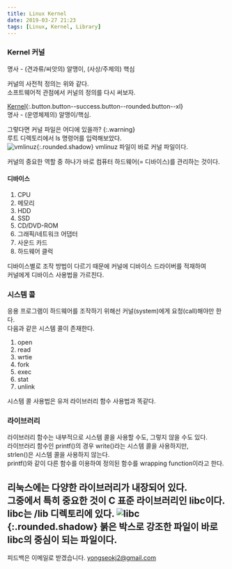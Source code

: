 ```yaml
---
title: Linux Kernel
date: 2019-03-27 21:23
tags: [Linux, Kernel, Library]
---
```


<!--more-->

### Kernel 커널  
명사 - (견과류/씨앗의) 알맹이, (사상/주제의) 핵심  
  
커널의 사전적 정의는 위와 같다.  
소프트웨어적 관점에서 커널의 정의를 다시 써보자.  
  
[Kernel](#){:.button.button--success.button--rounded.button--xl}  
명사 - (운영체제의) 알맹이/핵심.  
  
그렇다면 커널 파일은 어디에 있을까?
{:.warning}  
루트 디렉토리에서 ls 명령어를 입력해보았다.  
![vmlinuz](https://user-images.githubusercontent.com/17706039/55076369-8ff70780-50d8-11e9-9dd6-7eadd9a454ee.png){:.rounded.shadow}
vmlinuz 파일이 바로 커널 파일이다.  
  
커널의 중요한 역할 중 하나가 바로 컴퓨터 하드웨어(= 디바이스)를 관리하는 것이다.  
#### 디바이스
1. CPU
2. 메모리
3. HDD
4. SSD
5. CD/DVD-ROM
6. 그래픽/네트워크 어댑터
7. 사운드 카드
8. 하드웨어 클럭  

디바이스별로 조작 방법이 다르기 때문에 커널에 디바이스 드라이버를 적재하여  
커널에게 디바이스 사용법을 가르친다.  
  
### 시스템 콜  
응용 프로그램이 하드웨어를 조작하기 위해선 커널(system)에게 요청(call)해야만 한다.  
다음과 같은 시스템 콜이 존재한다.  
1. open
2. read
3. wrtie
4. fork
5. exec
6. stat
7. unlink  
  
시스템 콜 사용법은 유저 라이브러리 함수 사용법과 똑같다.  
  
### 라이브러리  
라이브러리 함수는 내부적으로 시스템 콜을 사용할 수도, 그렇지 않을 수도 있다.  
라이브러리 함수인 printf()의 경우 write()라는 시스템 콜을 사용하지만,  
strlen()은 시스템 콜을 사용하지 않는다.  
printf()와 같이 다른 함수를 이용하여 정의된 함수를 wrapping function이라고 한다.  
  
리눅스에는 다양한 라이브러리가 내장되어 있다.  
그중에서 특히 중요한 것이 C 표준 라이브러리인 libc이다.  
libc는 /lib 디렉토리에 있다.
![libc](https://user-images.githubusercontent.com/17706039/55076384-98e7d900-50d8-11e9-8137-cbf7e50a14f9.png){:.rounded.shadow}
붉은 박스로 강조한 파일이 바로 libc의 중심이 되는 파일이다.  
---
  
피드백은 이메일로 받겠습니다.
yongseokj2@gmail.com